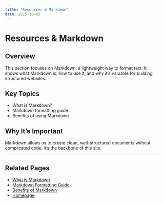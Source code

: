```yaml
---
title: "Resources & Markdown"
date: 2025-10-03
---
```

# Resources & Markdown

## Overview
This section focuses on Markdown, a lightweight way to format text. It shows what Markdown is, how to use it, and why it’s valuable for building structured websites.

## Key Topics
- What is Markdown?  
- Markdown formatting guide  
- Benefits of using Markdown  

## Why It’s Important
Markdown allows us to create clean, well-structured documents without complicated code. It’s the backbone of this site.

---
## Related Pages
- [What is Markdown](page4.md) 
- [Markdown Formatting Guide ](page5.md)
- [Benefits of Markdown](page6.md)  
- [Homepage](../index.md)  